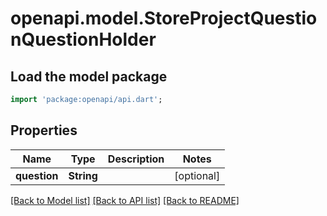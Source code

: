 # openapi.model.StoreProjectQuestionQuestionHolder

## Load the model package
```dart
import 'package:openapi/api.dart';
```

## Properties
Name | Type | Description | Notes
------------ | ------------- | ------------- | -------------
**question** | **String** |  | [optional] 

[[Back to Model list]](../README.md#documentation-for-models) [[Back to API list]](../README.md#documentation-for-api-endpoints) [[Back to README]](../README.md)


